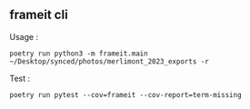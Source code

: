 ## frameit cli

Usage :
```
poetry run python3 -m frameit.main ~/Desktop/synced/photos/merlimont_2023_exports -r
```

Test : 
```
poetry run pytest --cov=frameit --cov-report=term-missing
```